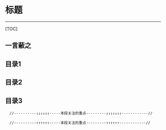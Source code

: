 # 标题

------

[TOC]

## 一言蔽之



## 目录1



## 目录2



## 目录3



```
  //----------↓↓↓↓↓↓-----本段关注的重点---------↓↓↓↓↓↓↓------------//
```

```
  //----------↑↑↑↑↑↑-----本段关注的重点---------↑↑↑↑↑↑------------//
```

